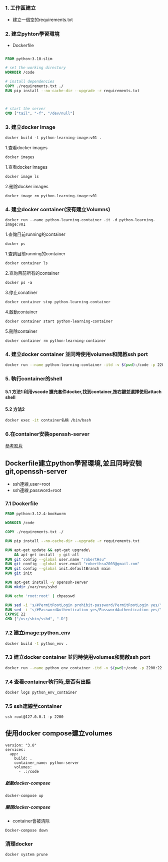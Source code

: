 ### 1. 工作區建立
- 建立一個空的requirements.txt

### 2. 建立pyhton學習環境

- Dockerfile
  
```Dockerfile

FROM python:3.10-slim

# set the working directory
WORKDIR /code

# install dependencies
COPY ./requirements.txt ./
RUN pip install --no-cache-dir --upgrade -r requirements.txt



# start the server
CMD ["tail", "-f", "/dev/null"]

```

###  3. 建立docker Image

    docker build -t python-learning-image:v01 .

1.查看docker images
	
	docker images

1.查看docker images

	docker image ls
	
2.刪除docker images

	docker image rm python-learning-image:v01
	
### 4. 建立docker container(沒有建立Volumns)

	docker run --name python-learning-container -it -d python-learning-image:v01 
	
1.查詢目前running的container

	docker ps
	
1.查詢目前running的container

	docker container ls
	
2.查詢目前所有的container

	docker ps -a
	
3.停止conatiner

	docker container stop python-learning-container
	
4.啟動container

	docker container start python-learning-container
	
5.刪除container

	docker container rm python-learning-container
	
### 4. 建立docker container 並同時使用volumes和開啟ssh port

```bash
docker run --name python-learning-container -itd -v $(pwd):/code -p 2200:22 python-learning-image
```

### 5. 執行container的shell

#### 5.1 方法1 利用vscode 擴充套件docker,找到container,按右鍵並選擇使用attach shell

#### 5.2 方法2 

```bash
docker exec -it container名稱 /bin/bash
```

### 6.在container安裝openssh-server
[參考影片](https://youtu.be/GicWz2OF0sk?si=siBDADg6V9xPxeLv)

## Dockerfile建立python學習環境,並且同時安裝git,openssh-server
 - ssh連線,user=root
 - ssh連線,password=root

### 7.1 Dockerfile

```dockerfile
FROM python:3.12.4-bookworm

WORKDIR /code

COPY ./requirements.txt ./

RUN pip install --no-cache-dir --upgrade -r requirements.txt

RUN apt-get update && apt-get upgrade\
    && apt-get install -y git-all
RUN git config --global user.name "robertHsu"
RUN git config --global user.email "roberthsu2003@gmail.com"
RUN git config --global init.defaultBranch main
RUN git init

RUN apt-get install -y openssh-server
RUN mkdir /var/run/sshd

RUN echo 'root:root' | chpasswd

RUN sed -i 's/#PermitRootLogin prohibit-password/PermitRootLogin yes/' /etc/ssh/sshd_config
RUN sed -i 's/#PasswordAuthentication yes/PasswordAuthentication yes/' /etc/ssh/sshd_config
EXPOSE 22
CMD ["/usr/sbin/sshd", "-D"]
```

### 7.2 建立image:python_env

```bash
docker build -t python_env .
```

### 7.3 建立docker container 並同時使用volumes和開啟ssh port

```bash
docker run --name python_env_container -itd -v $(pwd):/code -p 2200:22 python_env 
```

### 7.4 查看container執行時,是否有出錯

```bash
docker logs python_env_container
```

### 7.5 ssh連線至container

```
ssh root@127.0.0.1 -p 2200
```

## 使用docker compose建立volumes

```
version: "3.8"
services:
  app:
    build: .
    container_name: python-server
    volumes:
      - .:/code
```

##### 啟動docker-compose

```
docker-compose up
```
	

##### 關閉docker-compose
- container會被清除

```
Docker-compose down
```

### 清理docker

	docker system prune
